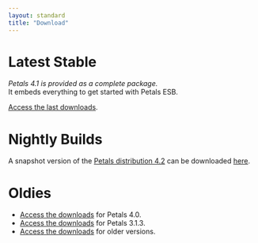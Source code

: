 ```yaml
---
layout: standard
title: "Download"
--- 
```


# Latest Stable

*Petals 4.1 is provided as a complete package.*  
It embeds everything to get started with Petals ESB.

[Access the last downloads](/download-petals-4.1.html).

# Nightly Builds

A snapshot version of the [Petals distribution 4.2](https://jira.petalslink.com/sr/jira.issueviews:searchrequest-printable/10174/SearchRequest-10174.html?tempMax=1000) 
can be downloaded 
[here](http://repository.ow2.org/nexus/service/local/artifact/maven/content?r=snapshots&g=org.ow2.petals&a=petals-esb-enterprise-edition&v=LATEST&p=zip).

# Oldies

- [Access the downloads](/download-petals-4.0.html) for Petals 4.0.
- [Access the downloads](/download-petals-3.1.3.html) for Petals 3.1.3.
- [Access the downloads](/download-petals-older.html) for older versions. 
